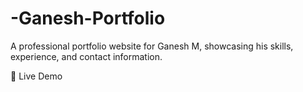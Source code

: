 # -Ganesh-Portfolio
A professional portfolio website for Ganesh M, showcasing his skills, experience, and contact information.

🚀 Live Demo
